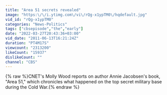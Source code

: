 ```yaml
---
title: "Area 51 secrets revealed"
image: "https:\/\/i.ytimg.com\/vi\/rQg-x1ypTM0\/hqdefault.jpg"
vid_id: "rQg-x1ypTM0"
categories: "News-Politics"
tags: ["cbsepisode","the","early"]
date: "2022-03-27T20:43:36+03:00"
vid_date: "2011-06-13T16:21:24Z"
duration: "PT4M17S"
viewcount: "2313200"
likeCount: "15937"
dislikeCount: ""
channel: "CBS"
---
```

{% raw %}CNET's Molly Wood reports on author Annie Jacobsen's book, &quot;Area 51,&quot; which chronicles what happened on the top secret military base during the Cold War.{% endraw %}
